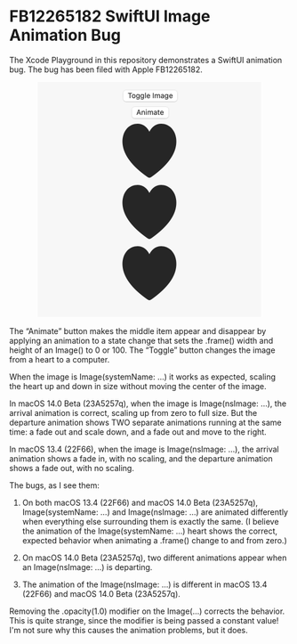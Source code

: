 # FB12265182 SwiftUI Image Animation Bug

The Xcode Playground in this repository demonstrates a SwiftUI animation bug.
The bug has been filed with Apple FB12265182.

<p align="center">
<img src="https://raw.githubusercontent.com/siracusa/SwiftUIImageAnimationBug/main/playground-screenshot.png" width=402 height=422 alt="Playground screenshot">
</p>

The “Animate” button makes the middle item appear and disappear by applying an
animation to a state change that sets the .frame() width and height of an
Image() to 0 or 100. The “Toggle” button changes the image from a heart to a
computer.

When the image is Image(systemName: …) it works as expected, scaling the heart
up and down in size without moving the center of the image.

In macOS 14.0 Beta (23A5257q), when the image is Image(nsImage: …), the arrival
animation is correct, scaling up from zero to full size. But the departure
animation shows TWO separate animations running at the same time: a fade out and
scale down, and a fade out and move to the right.

In macOS 13.4 (22F66), when the image is Image(nsImage: …), the arrival
animation shows a fade in, with no scaling, and the departure animation shows a
fade out, with no scaling.

The bugs, as I see them:

1. On both macOS 13.4 (22F66) and macOS 14.0 Beta (23A5257q), Image(systemName:
…) and Image(nsImage: …) are animated differently when everything else
surrounding them is exactly the same. (I believe the animation of the
Image(systemName: …) heart shows the correct, expected behavior when animating a
.frame() change to and from zero.)

2. On macOS 14.0 Beta (23A5257q), two different animations appear when an
Image(nsImage: …) is departing.

3. The animation of the Image(nsImage: …) is different in macOS 13.4 (22F66) and
macOS 14.0 Beta (23A5257q).

Removing the .opacity(1.0) modifier on the Image(…) corrects the behavior. This
is quite strange, since the modifier is being passed a constant value! I'm not
sure why this causes the animation problems, but it does.
